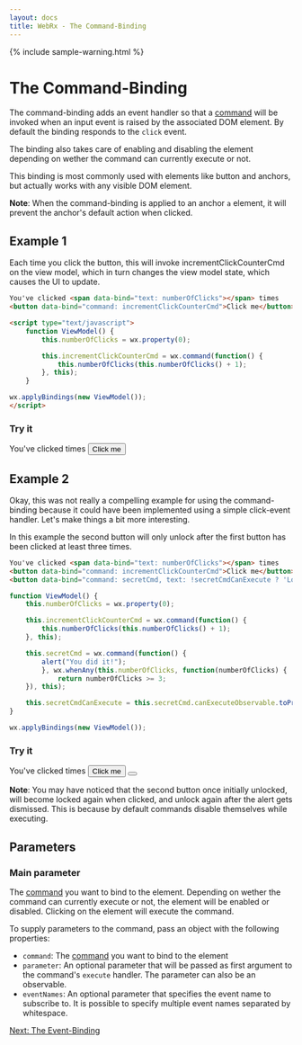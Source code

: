 ```yaml
---
layout: docs
title: WebRx - The Command-Binding
---
```

{% include sample-warning.html %}
# The Command-Binding

The command-binding adds an event handler so that a [command](/docs/commands.html#start) will be invoked when an input
event is raised by the associated DOM element. By default the binding responds to the <code>click</code> event. 

The binding also takes care of enabling and disabling the element depending on wether the command can currently execute or not.

This binding is most commonly used with elements like button and anchors, but actually works with any visible DOM element.

**Note**: When the command-binding is applied to an anchor <code>a</code> element, it will prevent the anchor's default action when clicked.

## Example 1

Each time you click the button, this will invoke incrementClickCounterCmd on the view model, which in turn changes the view model state, which causes the UI to update.

```html
You've clicked <span data-bind="text: numberOfClicks"></span> times
<button data-bind="command: incrementClickCounterCmd">Click me</button>
 ```

```html
<script type="text/javascript">
    function ViewModel() {
        this.numberOfClicks = wx.property(0);

        this.incrementClickCounterCmd = wx.command(function() {
            this.numberOfClicks(this.numberOfClicks() + 1);
        }, this);
    }

wx.applyBindings(new ViewModel());
</script>
```

<div class="panel panel-default" id="command-example1">
	<div class="panel-heading">
    	<h3 class="panel-title">Try it</h3>
  	</div>
	<div class="panel-body">
		<div>
			You've clicked <span data-bind="text: numberOfClicks"></span> times
			<button data-bind="command: incrementClickCounterCmd">Click me</button>
		</div>
	</div>
</div>
  
<script type="text/javascript">
function ViewModel() {
    this.numberOfClicks = wx.property(0);

    this.incrementClickCounterCmd = wx.command(function() {
        this.numberOfClicks(this.numberOfClicks() + 1);
    }, this);
}

wx.applyBindings(new ViewModel(), document.getElementById('command-example1'));
</script>

## Example 2

Okay, this was not really a compelling example for using the command-binding because
it could have been implemented using a simple click-event handler. Let's make things a bit more interesting.

In this example the second button will only unlock after the first button has been clicked
at least three times.

```html
You've clicked <span data-bind="text: numberOfClicks"></span> times
<button data-bind="command: incrementClickCounterCmd">Click me</button>
<button data-bind="command: secretCmd, text: !secretCmdCanExecute ? 'Locked' : 'Unlocked'"></button>
 ```

```javascript
function ViewModel() {
    this.numberOfClicks = wx.property(0);

    this.incrementClickCounterCmd = wx.command(function() {
        this.numberOfClicks(this.numberOfClicks() + 1);
    }, this);

	this.secretCmd = wx.command(function() {
        alert("You did it!");
		}, wx.whenAny(this.numberOfClicks, function(numberOfClicks) { 
			return numberOfClicks >= 3;
	}), this);

	this.secretCmdCanExecute = this.secretCmd.canExecuteObservable.toProperty();
}

wx.applyBindings(new ViewModel());
```

<div class="panel panel-default" id="command-example2">
	<div class="panel-heading">
    	<h3 class="panel-title">Try it</h3>
  	</div>
	<div class="panel-body">
		<div>
			You've clicked <span data-bind="text: numberOfClicks"></span> times
			<button data-bind="command: incrementClickCounterCmd">Click me</button>
			<button data-bind="command: secretCmd, text: !secretCmdCanExecute ? 'Locked' : 'Unlocked'"></button>
		</div>
	</div>
</div>
  
<script type="text/javascript">
function ViewModel() {
    this.numberOfClicks = wx.property(0);

    this.incrementClickCounterCmd = wx.command(function() {
        this.numberOfClicks(this.numberOfClicks() + 1);
    }, this);

	this.secretCmd = wx.command(function() {
        alert("You did it!");
		}, wx.whenAny(this.numberOfClicks, function(numberOfClicks) { 
			return numberOfClicks >= 3;
	}), this);

	this.secretCmdCanExecute = this.secretCmd.canExecuteObservable.toProperty();
}

wx.applyBindings(new ViewModel(), document.getElementById('command-example2'));
</script>

**Note**: You may have noticed that the second button once initially unlocked, will become locked again when clicked,
and unlock again after the alert gets dismissed. This is because by default commands
disable themselves while executing.

## Parameters

### Main parameter

The [command](/docs/commands.html#start) you want to bind to the element. 
Depending on wether the command can currently execute or not, the element will be enabled or disabled.
Clicking on the element will execute the command.

To supply parameters to the command, pass an object with the following properties:

- <code>command</code>: The [command](/docs/commands.html#start) you want to bind to the element
- <code>parameter</code>: An optional parameter that will be passed as first argument to the command's <code>execute</code> handler.
The parameter can also be an observable.
- <code>eventNames</code>: An optional parameter that specifies the event name to subscribe to. It is possible to
specify multiple event names separated by whitespace.

<a class="next-topic" href="/docs/event-binding.html#start">Next: The Event-Binding</a>